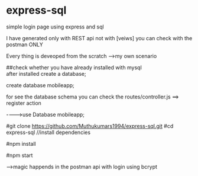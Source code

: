# express-sql

simple login page using express and sql 

I have generated  only with REST api not with [veiws] you can check with the postman ONLY 

Every thing is deveoped from the scratch -->my own scenario


##check whether you have already installed with mysql  
after installed create a database;

create database mobileapp;

for see the database schema you can check the routes/controller.js ==> register action

---->use Database mobileapp;

#git clone https://github.com/Muthukumars1994/express-sql.git
#cd express-sql
//install dependencies

#npm install


#npm start

-->magic happends in the postman api with login using bcrypt
